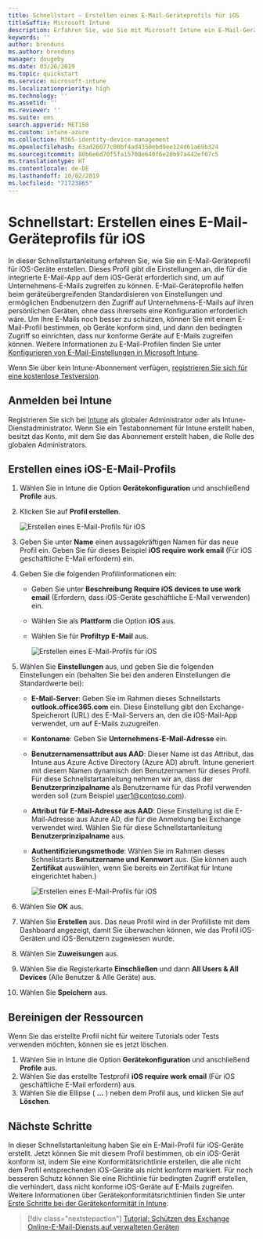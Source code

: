 ```yaml
---
title: Schnellstart – Erstellen eines E-Mail-Geräteprofils für iOS
titleSuffix: Microsoft Intune
description: Erfahren Sie, wie Sie mit Microsoft Intune ein E-Mail-Geräteprofil erstellen können, damit iOS-Geräte sicher auf Unternehmens-E-Mails zugreifen können.
keywords: ''
author: brenduns
ms.author: brenduns
manager: dougeby
ms.date: 03/26/2019
ms.topic: quickstart
ms.service: microsoft-intune
ms.localizationpriority: high
ms.technology: ''
ms.assetid: ''
ms.reviewer: ''
ms.suite: ems
search.appverid: MET150
ms.custom: intune-azure
ms.collection: M365-identity-device-management
ms.openlocfilehash: 63ad26077c00bf4ad4350ebd9ee124d61a69b324
ms.sourcegitcommit: 88b6e6d70f5fa15708e640f6e20b97a442ef07c5
ms.translationtype: HT
ms.contentlocale: de-DE
ms.lasthandoff: 10/02/2019
ms.locfileid: "71723865"
---
```

# <a name="quickstart-create-an-email-device-profile-for-ios"></a>Schnellstart: Erstellen eines E-Mail-Geräteprofils für iOS

In dieser Schnellstartanleitung erfahren Sie, wie Sie ein E-Mail-Geräteprofil für iOS-Geräte erstellen. Dieses Profil gibt die Einstellungen an, die für die integrierte E-Mail-App auf dem iOS-Gerät erforderlich sind, um auf Unternehmens-E-Mails zugreifen zu können. E-Mail-Geräteprofile helfen beim geräteübergreifenden Standardisieren von Einstellungen und ermöglichen Endbenutzern den Zugriff auf Unternehmens-E-Mails auf ihren persönlichen Geräten, ohne dass ihrerseits eine Konfiguration erforderlich wäre. Um Ihre E-Mails noch besser zu schützen, können Sie mit einem E-Mail-Profil bestimmen, ob Geräte konform sind, und dann den bedingten Zugriff so einrichten, dass nur konforme Geräte auf E-Mails zugreifen können. Weitere Informationen zu E-Mail-Profilen finden Sie unter [Konfigurieren von E-Mail-Einstellungen in Microsoft Intune](email-settings-configure.md).

Wenn Sie über kein Intune-Abonnement verfügen, [registrieren Sie sich für eine kostenlose Testversion](../fundamentals/free-trial-sign-up.md).

## <a name="sign-in-to-intune"></a>Anmelden bei Intune

Registrieren Sie sich bei [Intune](https://aka.ms/intuneportal) als globaler Administrator oder als Intune-Dienstadministrator. Wenn Sie ein Testabonnement für Intune erstellt haben, besitzt das Konto, mit dem Sie das Abonnement erstellt haben, die Rolle des globalen Administrators.

## <a name="create-an-ios-email-profile"></a>Erstellen eines iOS-E-Mail-Profils
1. Wählen Sie in Intune die Option **Gerätekonfiguration** und anschließend **Profile** aus.
2. Klicken Sie auf **Profil erstellen**.
   
   ![Erstellen eines E-Mail-Profils für iOS](./media/quickstart-email-profile/ios-create-profile.png)

3. Geben Sie unter **Name** einen aussagekräftigen Namen für das neue Profil ein. Geben Sie für dieses Beispiel **iOS require work email** (Für iOS geschäftliche E-Mail erfordern) ein.
4. Geben Sie die folgenden Profilinformationen ein:
   - Geben Sie unter **Beschreibung** **Require iOS devices to use work email** (Erfordern, dass iOS-Geräte geschäftliche E-Mail verwenden) ein.
   - Wählen Sie als **Plattform** die Option **iOS** aus.
   - Wählen Sie für **Profiltyp** **E-Mail** aus.
    
     ![Erstellen eines E-Mail-Profils für iOS](./media/quickstart-email-profile/ios-email-profile-name.png)

5. Wählen Sie **Einstellungen** aus, und geben Sie die folgenden Einstellungen ein (behalten Sie bei den anderen Einstellungen die Standardwerte bei):
   - **E-Mail-Server**: Geben Sie im Rahmen dieses Schnellstarts **outlook.office365.com** ein. Diese Einstellung gibt den Exchange-Speicherort (URL) des E-Mail-Servers an, den die iOS-Mail-App verwendet, um auf E-Mails zuzugreifen.
   - **Kontoname**: Geben Sie **Unternehmens-E-Mail-Adresse** ein.
   - **Benutzernamensattribut aus AAD**: Dieser Name ist das Attribut, das Intune aus Azure Active Directory (Azure AD) abruft. Intune generiert mit diesem Namen dynamisch den Benutzernamen für dieses Profil. Für diese Schnellstartanleitung nehmen wir an, dass der **Benutzerprinzipalname** als Benutzername für das Profil verwenden werden soll (zum Beispiel user1@contoso.com).
   - **Attribut für E-Mail-Adresse aus AAD**: Diese Einstellung ist die E-Mail-Adresse aus Azure AD, die für die Anmeldung bei Exchange verwendet wird. Wählen Sie für diese Schnellstartanleitung **Benutzerprinzipalname** aus.
   - **Authentifizierungsmethode**: Wählen Sie im Rahmen dieses Schnellstarts **Benutzername und Kennwort** aus. (Sie können auch **Zertifikat** auswählen, wenn Sie bereits ein Zertifikat für Intune eingerichtet haben.)
    
     ![Erstellen eines E-Mail-Profils für iOS](./media/quickstart-email-profile/ios-email-profile.png)

6. Wählen Sie **OK** aus.
7. Wählen Sie **Erstellen** aus. Das neue Profil wird in der Profilliste mit dem Dashboard angezeigt, damit Sie überwachen können, wie das Profil iOS-Geräten und iOS-Benutzern zugewiesen wurde.
8. Wählen Sie **Zuweisungen** aus.
9. Wählen Sie die Registerkarte **Einschließen** und dann **All Users & All Devices** (Alle Benutzer & Alle Geräte) aus. 
10. Wählen Sie **Speichern** aus.

## <a name="clean-up-resources"></a>Bereinigen der Ressourcen
Wenn Sie das erstellte Profil nicht für weitere Tutorials oder Tests verwenden möchten, können sie es jetzt löschen.
1. Wählen Sie in Intune die Option **Gerätekonfiguration** und anschließend **Profile** aus.
2. Wählen Sie das erstellte Testprofil **iOS require work email** (Für iOS geschäftliche E-Mail erfordern) aus.
3. Wählen Sie die Ellipse ( **...** ) neben dem Profil aus, und klicken Sie auf **Löschen**.

## <a name="next-steps"></a>Nächste Schritte

In dieser Schnellstartanleitung haben Sie ein E-Mail-Profil für iOS-Geräte erstellt. Jetzt können Sie mit diesem Profil bestimmen, ob ein iOS-Gerät konform ist, indem Sie eine Konformitätsrichtlinie erstellen, die alle nicht dem Profil entsprechenden iOS-Geräte als nicht konform markiert. Für noch besseren Schutz können Sie eine Richtlinie für bedingten Zugriff erstellen, die verhindert, dass nicht konforme iOS-Geräte auf E-Mails zugreifen. Weitere Informationen über Gerätekonformitätsrichtlinien finden Sie unter [Erste Schritte bei der Gerätekonformität in Intune](../protect/device-compliance-get-started.md).

> [!div class="nextstepaction"]
> [Tutorial: Schützen des Exchange Online-E-Mail-Diensts auf verwalteten Geräten](../tutorial-protect-email-on-enrolled-devices.md)
